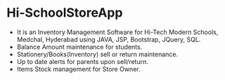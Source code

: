 # Hi-SchoolStoreApp
* It is an Inventory Management Software for Hi-Tech Modern Schools, Medchal, Hyderabad using JAVA, JSP, Bootstrap, JQuery, SQL.
* Balance Amount maintenance for students.
* Stationery/Books(Inventory) sell or return maintenance.
* Up to date alerts for parents upon sell/return.
* Items Stock management for Store Owner.
